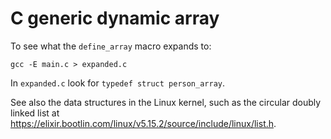 # C generic dynamic array

To see what the `define_array` macro expands to:

    gcc -E main.c > expanded.c

In `expanded.c` look for `typedef struct person_array`.

See also the data structures in the Linux kernel, such as the circular doubly
linked list at
https://elixir.bootlin.com/linux/v5.15.2/source/include/linux/list.h.